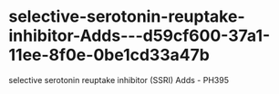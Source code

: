 # selective-serotonin-reuptake-inhibitor-Adds---d59cf600-37a1-11ee-8f0e-0be1cd33a47b
selective serotonin reuptake inhibitor (SSRI) Adds - PH395
